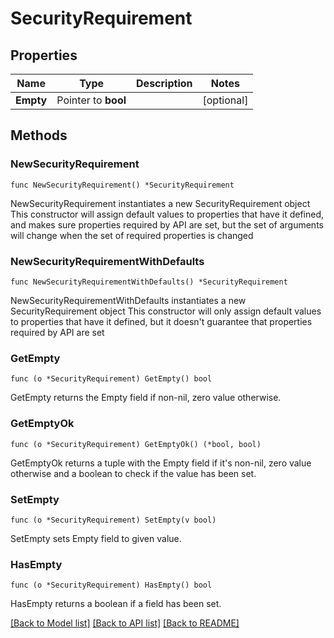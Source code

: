 # SecurityRequirement

## Properties

Name | Type | Description | Notes
------------ | ------------- | ------------- | -------------
**Empty** | Pointer to **bool** |  | [optional] 

## Methods

### NewSecurityRequirement

`func NewSecurityRequirement() *SecurityRequirement`

NewSecurityRequirement instantiates a new SecurityRequirement object
This constructor will assign default values to properties that have it defined,
and makes sure properties required by API are set, but the set of arguments
will change when the set of required properties is changed

### NewSecurityRequirementWithDefaults

`func NewSecurityRequirementWithDefaults() *SecurityRequirement`

NewSecurityRequirementWithDefaults instantiates a new SecurityRequirement object
This constructor will only assign default values to properties that have it defined,
but it doesn't guarantee that properties required by API are set

### GetEmpty

`func (o *SecurityRequirement) GetEmpty() bool`

GetEmpty returns the Empty field if non-nil, zero value otherwise.

### GetEmptyOk

`func (o *SecurityRequirement) GetEmptyOk() (*bool, bool)`

GetEmptyOk returns a tuple with the Empty field if it's non-nil, zero value otherwise
and a boolean to check if the value has been set.

### SetEmpty

`func (o *SecurityRequirement) SetEmpty(v bool)`

SetEmpty sets Empty field to given value.

### HasEmpty

`func (o *SecurityRequirement) HasEmpty() bool`

HasEmpty returns a boolean if a field has been set.


[[Back to Model list]](../README.md#documentation-for-models) [[Back to API list]](../README.md#documentation-for-api-endpoints) [[Back to README]](../README.md)


